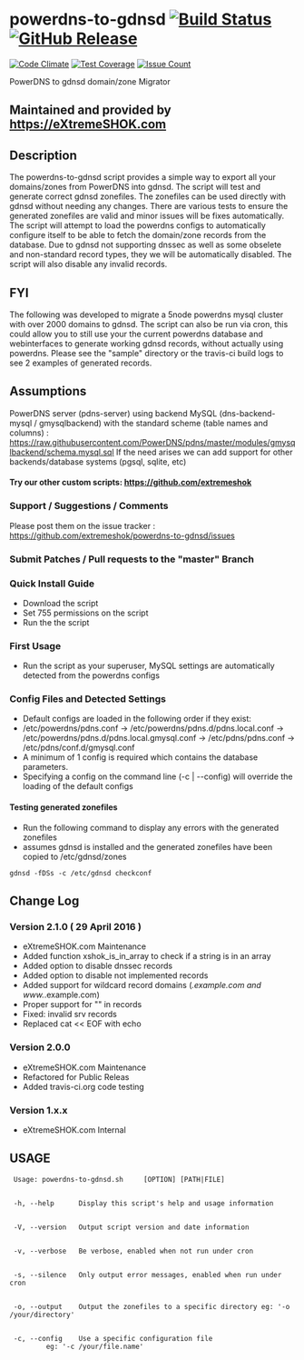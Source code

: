# powerdns-to-gdnsd [![Build Status](https://travis-ci.org/extremeshok/powerdns-to-gdnsd.svg?branch=master)](https://travis-ci.org/extremeshok/powerdns-to-gdnsd) [![GitHub Release](https://img.shields.io/github/release/extremeshok/powerdns-to-gdnsd.svg?label=Latest)](https://github.com/extremeshok/powerdns-to-gdnsd/releases/latest)

[![Code Climate](https://codeclimate.com/github/extremeshok/powerdns-to-gdnsd/badges/gpa.svg)](https://codeclimate.com/github/extremeshok/powerdns-to-gdnsd)
[![Test Coverage](https://codeclimate.com/github/extremeshok/powerdns-to-gdnsd/badges/coverage.svg)](https://codeclimate.com/github/extremeshok/powerdns-to-gdnsd/coverage)
[![Issue Count](https://codeclimate.com/github/extremeshok/powerdns-to-gdnsd/badges/issue_count.svg)](https://codeclimate.com/github/extremeshok/powerdns-to-gdnsd)

PowerDNS to gdnsd domain/zone Migrator

## Maintained and provided by https://eXtremeSHOK.com

## Description
The powerdns-to-gdnsd script provides a simple way to export all your domains/zones from PowerDNS into gdnsd. The script will test and generate correct gdnsd zonefiles. The zonefiles can be used directly with gdnsd without needing any changes. There are various tests to ensure the generated zonefiles are valid and minor issues will be fixes automatically. The script will attempt to load the powerdns configs to automatically configure itself to be able to fetch the domain/zone records from the database. Due to gdnsd not supporting dnssec as well as some obselete and non-standard record types, they we will be automatically disabled. The script will also disable any invalid records. 

## FYI
The following was developed to migrate a 5node powerdns mysql cluster with over 2000 domains to gdnsd.
The script can also be run via cron, this could allow you to still use your the current powerdns database and webinterfaces to generate working gdnsd records, without actually using powerdns.
Please see the "sample" directory or the travis-ci build logs to see 2 examples of generated records.

## Assumptions
PowerDNS server (pdns-server) using backend MySQL (dns-backend-mysql / gmysqlbackend) with the standard scheme (table names and columns) : https://raw.githubusercontent.com/PowerDNS/pdns/master/modules/gmysqlbackend/schema.mysql.sql
If the need arises we can add support for other backends/database systems (pgsql, sqlite, etc)

#### Try our other custom scripts: https://github.com/extremeshok

### Support / Suggestions / Comments
Please post them on the issue tracker : https://github.com/extremeshok/powerdns-to-gdnsd/issues

### Submit Patches / Pull requests to the "master" Branch

### Quick Install Guide
* Download the script
* Set 755 permissions on the script
* Run the the script

### First Usage
* Run the script as your superuser, MySQL settings are automatically detected from the powerdns configs

### Config Files and Detected Settings
* Default configs are loaded in the following order if they exist:
* /etc/powerdns/pdns.conf -> /etc/powerdns/pdns.d/pdns.local.conf -> /etc/powerdns/pdns.d/pdns.local.gmysql.conf ->  /etc/pdns/pdns.conf -> /etc/pdns/conf.d/gmysql.conf
* A minimum of 1 config is required which contains the database parameters.
* Specifying a config on the command line (-c | --config) will override the loading of the default configs

#### Testing generated zonefiles
* Run the following command to display any errors with the generated zonefiles 
* assumes gdnsd is installed and the generated zonefiles have been copied to /etc/gdnsd/zones

```gdnsd -fDSs -c /etc/gdnsd checkconf```

## Change Log

### Version 2.1.0 ( 29 April 2016 )
 - eXtremeSHOK.com Maintenance
 - Added function xshok_is_in_array to check if a string is in an array
 - Added option to disable dnssec records
 - Added option to disable not implemented records
 - Added support for wildcard record domains (*.example.com and www.*.example.com)
 - Proper support for "" in records
 - Fixed: invalid srv records
 - Replaced cat << EOF with echo

### Version 2.0.0
 - eXtremeSHOK.com Maintenance
 - Refactored for Public Releas
 - Added travis-ci.org code testing

### Version 1.x.x
 - eXtremeSHOK.com Internal

## USAGE
````
 Usage: powerdns-to-gdnsd.sh     [OPTION] [PATH|FILE]


 -h, --help      Display this script's help and usage information


 -V, --version   Output script version and date information


 -v, --verbose   Be verbose, enabled when not run under cron


 -s, --silence   Only output error messages, enabled when run under cron


 -o, --output    Output the zonefiles to a specific directory eg: '-o /your/directory'


 -c, --config    Use a specific configuration file
         eg: '-c /your/file.name'
````



